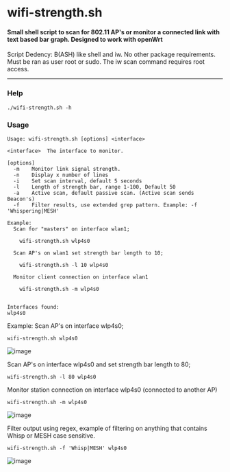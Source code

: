 # wifi-strength.sh
<h4>Small shell script to scan for 802.11 AP's or monitor a connected link with text based bar graph. Designed to work with openWrt</h2>

Script Dedency: B(ASH) like shell and iw. No other package requirements. Must be ran as user root or sudo. The iw scan command requires root access.

---
### Help 
 `./wifi-strength.sh -h`

### Usage
	
	Usage: wifi-strength.sh [options] <interface>
	
	<interface>  The interface to monitor. 
	
	[options]
	  -m	Monitor link signal strength.
	  -n	Display x number of lines
	  -i	Set scan interval, default 5 seconds
	  -l	Length of strength bar, range 1-100, Default 50
	  -a	Active scan, default passive scan. (Active scan sends Beacon's) 
   	  -f	Filter results, use extended grep pattern. Example: -f 'Whispering|MESH'

	Example:
	  Scan for "masters" on interface wlan1;
	
		wifi-strength.sh wlp4s0
	
	  Scan AP's on wlan1 set strength bar length to 10;
	
		wifi-strength.sh -l 10 wlp4s0
	
	  Monitor client connection on interface wlan1
	
		wifi-strength.sh -m wlp4s0
	
	
	Interfaces found:
	wlp4s0



Example:
  Scan AP's on interface wlp4s0;

	wifi-strength.sh wlp4s0

 ![image](https://github.com/user-attachments/assets/34148ee3-3a3b-4e61-aa59-83897fb0da1f)

  Scan AP's on interface wlp4s0 and set strength bar length to 80;

	wifi-strength.sh -l 80 wlp4s0

  Monitor station connection on interface wlp4s0 (connected to another AP)

	wifi-strength.sh -m wlp4s0

![image](https://github.com/user-attachments/assets/695896d8-3edc-4e15-89dd-fdbdf44191e0)

Filter output using regex, example of filtering on anything that contains Whisp or MESH
case sensitive.

   	wifi-strength.sh -f 'Whisp|MESH' wlp4s0
    
 ![image](https://github.com/user-attachments/assets/85c0b768-8e50-4afc-a760-4653eef32682)



